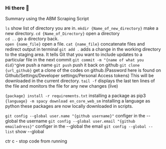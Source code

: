 ### Hi there 👋

Summary using the ABM Scraping Script

`ls` show list of directory you are in. 
`mkdir {Name_of_new_directory}` make a new directory. 
`cd {Name_of_Directory}` open a directory   
`cd ..` go a directory back.  
`open {name_file}` open a file. 
`cat {name_file}` concatenate files and redirect output in terminal
`git add .` adds a change in the working directory to the staging area. It tells Git that you want to include updates to a particular file in the next commit
`git commit -m "{name of what you did}"`give push a name
`git push` push it back on github
`git clone {url_github}` get a clone of the codes on github.(Password here is found on Github/Settings/Developer settings/Personal Access tokens) This will be downloaded in the current directory.
`tail -f` displays the last ten lines of the file and monitors the file for any new changes (live)


`{package} install -r requirements.txt` installing a package as pip3
`{language} -m spacy download en_core_web_sm` installing a language as python
these packages are now locally downloaded in scripts.

`git config --global user.name "{github username}"` configer in the --global the username
`git config --global user.email "{github emailadress}"` configer in the --global the email
`git config --global --list` show --global

ctr c - stop code from running


